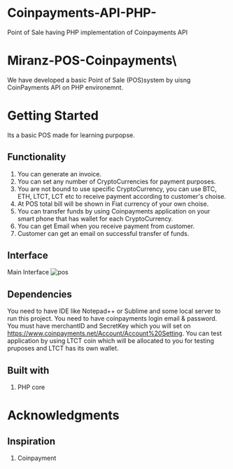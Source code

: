# Coinpayments-API-PHP-
Point of Sale having PHP implementation of  Coinpayments API
# Miranz-POS-Coinpayments\

We have developed a basic Point of Sale (POS)system by uisng CoinPayments API on PHP environemnt.

# Getting Started
Its a basic POS made for learning purpopse.

## Functionality

1. You can generate an invoice.
2. You can set any number of CryptoCurrencies for payment purposes.
3. You are not bound to use specific CryptoCurrency, you can use BTC, ETH, LTCT, LCT etc to receive payment according to customer's choise.
4. At POS total bill will be shown in Fiat currency of your own choise.
5. You can transfer funds  by using Coinpayments application on your smart phone that has wallet for each CryptoCurrency.
6. You can get Email when you receive payment from customer.  
7. Customer can get an email on successful transfer of funds.

## Interface
Main Interface
![pos](https://user-images.githubusercontent.com/30657768/30163306-ec704cce-93f1-11e7-8e37-7dec523b5807.png)


## Dependencies
You need to have IDE like Notepad++ or Sublime  and some local server to run this project.
You need to have coinpayments login email & password.
You must have merchantID and SecretKey which you will set on https://www.coinpayments.net/Account/Account%20Setting.
You can test application by using LTCT coin which will be allocated to you for testing pruposes and LTCT has its own wallet.



## Built with
1. PHP core
 

# Acknowledgments
## Inspiration 
1. Coinpayment

